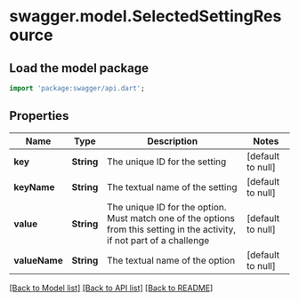 # swagger.model.SelectedSettingResource

## Load the model package
```dart
import 'package:swagger/api.dart';
```

## Properties
Name | Type | Description | Notes
------------ | ------------- | ------------- | -------------
**key** | **String** | The unique ID for the setting | [default to null]
**keyName** | **String** | The textual name of the setting | [default to null]
**value** | **String** | The unique ID for the option. Must match one of the options from this setting in the activity, if not part of a challenge | [default to null]
**valueName** | **String** | The textual name of the option | [default to null]

[[Back to Model list]](../README.md#documentation-for-models) [[Back to API list]](../README.md#documentation-for-api-endpoints) [[Back to README]](../README.md)


